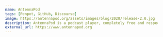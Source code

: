 ```yaml
---
name: AntennaPod
tags: [Penpot, GitHub, Discourse]
image: https://antennapod.org/assets/images/blog/2020/release-2.0.jpg
description: AntennaPod is a podcast player, completely free and respectful of your privacy. I'm helping the project out with communication, translation and community coordination. And an occasional minor code change.
external_url: https://www.antennapod.org
---
```

